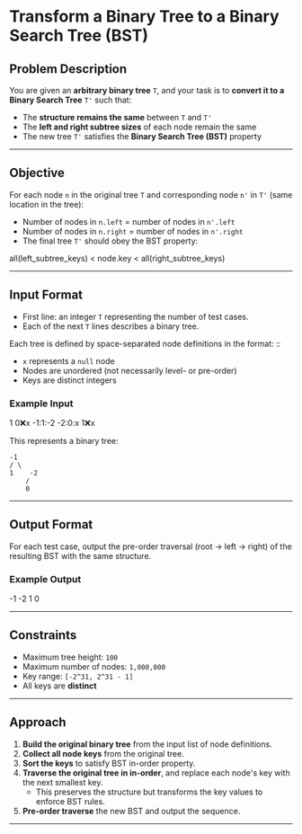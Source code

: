 # Transform a Binary Tree to a Binary Search Tree (BST)

## Problem Description

You are given an **arbitrary binary tree** `T`, and your task is to **convert it to a Binary Search Tree** `T'` such that:

- The **structure remains the same** between `T` and `T'`
- The **left and right subtree sizes** of each node remain the same
- The new tree `T'` satisfies the **Binary Search Tree (BST)** property

---

## Objective

For each node `n` in the original tree `T` and corresponding node `n'` in `T'` (same location in the tree):
- Number of nodes in `n.left` = number of nodes in `n'.left`
- Number of nodes in `n.right` = number of nodes in `n'.right`
- The final tree `T'` should obey the BST property:

all(left_subtree_keys) < node.key < all(right_subtree_keys)

---

## Input Format

- First line: an integer `T` representing the number of test cases.
- Each of the next `T` lines describes a binary tree.

Each tree is defined by space-separated node definitions in the format:
<node>:<left>:<right>


- `x` represents a `null` node
- Nodes are unordered (not necessarily level- or pre-order)
- Keys are distinct integers

### Example Input

1
0:x:x -1:1:-2 -2:0:x 1:x:x

This represents a binary tree:

    -1
    / \
    1    -2
        /
        0

---

## Output Format

For each test case, output the pre-order traversal (root → left → right) of the resulting BST with the same structure.

### Example Output
-1 -2 1 0


---

## Constraints

- Maximum tree height: `100`
- Maximum number of nodes: `1,000,000`
- Key range: `[-2^31, 2^31 - 1]`
- All keys are **distinct**

---

## Approach

1. **Build the original binary tree** from the input list of node definitions.
2. **Collect all node keys** from the original tree.
3. **Sort the keys** to satisfy BST in-order property.
4. **Traverse the original tree in in-order**, and replace each node's key with the next smallest key.
   - This preserves the structure but transforms the key values to enforce BST rules.
5. **Pre-order traverse** the new BST and output the sequence.

---
